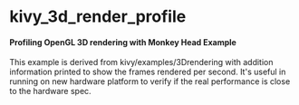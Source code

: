 # kivy_3d_render_profile

#### Profiling OpenGL 3D rendering with Monkey Head Example

This example is derived from kivy/examples/3Drendering with addition information printed to show the frames rendered per second. It's useful in running on new hardware platform to verify if the real performance is close to the hardware spec.
